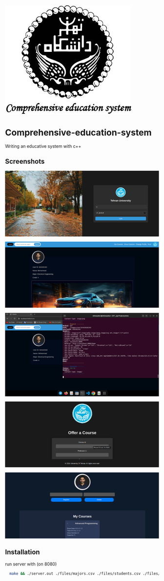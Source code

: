![Logo](https://github.com/MiladMazaheri83/Comprehensive-education-system/blob/main/readme/logo.jpg)


# Comprehensive-education-system

Writing an educative system with c++


## Screenshots

![login page](https://github.com/MiladMazaheri83/Comprehensive-education-system/blob/main/readme/login_page.png?raw=true)

![home page](https://github.com/MiladMazaheri83/Comprehensive-education-system/blob/main/readme/home_page.png?raw=true)

![requests](https://github.com/MiladMazaheri83/Comprehensive-education-system/blob/main/readme/requests.png?raw=true)

![course offer](https://github.com/MiladMazaheri83/Comprehensive-education-system/blob/main/readme/course_offeering_page.png?raw=true)

![user courses](https://github.com/MiladMazaheri83/Comprehensive-education-system/blob/main/readme/my_courses_page.png?raw=true)

## Installation

run server with (on 8080)

```bash
  make && ./server.out ./files/majors.csv ./files/students.csv ./files/courses.csv ./files/professors.csv
```
